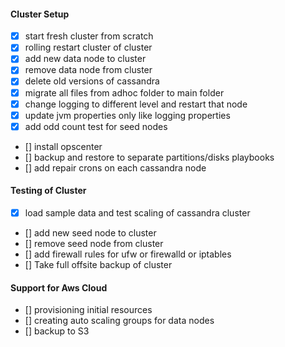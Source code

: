 #### Cluster Setup

- [x] start fresh cluster from scratch
- [x] rolling restart cluster of cluster
- [x] add new data node to cluster
- [x] remove data node from cluster
- [x] delete old versions of cassandra
- [x] migrate all files from adhoc folder to main folder
- [x] change logging to different level and restart that node
- [x] update jvm properties only like logging properties
- [x] add odd count test for seed nodes
- [] install opscenter
- [] backup and restore to separate partitions/disks playbooks
- [] add repair crons on each cassandra node

#### Testing of Cluster
- [x] load sample data and test scaling of cassandra cluster
- [] add new seed node to cluster
- [] remove seed node from cluster
- [] add firewall rules for ufw or firewalld or iptables
- [] Take full offsite backup of cluster

#### Support for Aws Cloud
- [] provisioning initial resources
- [] creating auto scaling groups for data nodes
- [] backup to S3